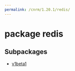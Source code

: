 ```yaml
---
permalink: /cnrm/1.20.1/redis/
---
```


# package redis



## Subpackages

* [v1beta1](redis-v1beta1.md)